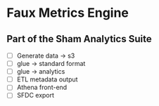 # Faux Metrics Engine
## Part of the Sham Analytics Suite

 - [ ] Generate data -> s3
 - [ ] glue -> standard format
 - [ ] glue -> analytics
 - [ ] ETL metadata output
 - [ ] Athena front-end
 - [ ] SFDC export
